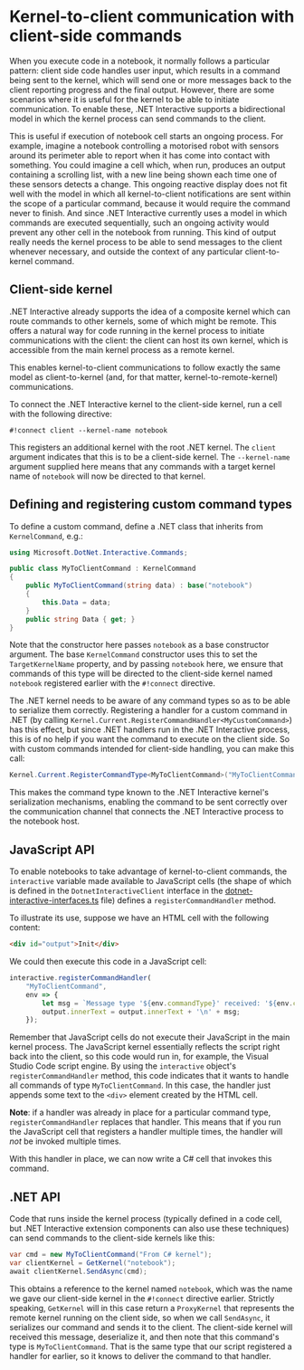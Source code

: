 # Kernel-to-client communication with client-side commands

When you execute code in a notebook, it normally follows a particular pattern: client side code handles user input, which results in a command being sent to the kernel, which will send one or more messages back to the client reporting progress and the final output. However, there are some scenarios where it is useful for the kernel to be able to initiate communication. To enable these, .NET Interactive supports a bidirectional model in which the kernel process can send commands to the client.

This is useful if execution of notebook cell starts an ongoing process. For example, imagine a notebook controlling a motorised robot with sensors around its perimeter able to report when it has come into contact with something. You could imagine a cell which, when run, produces an output containing a scrolling list, with a new line being shown each time one of these sensors detects a change. This ongoing reactive display does not fit well with the model in which all kernel-to-client notifications are sent within the scope of a particular command, because it would require the command never to finish. And since .NET Interactive currently uses a model in which commands are executed sequentially, such an ongoing activity would prevent any other cell in the notebook from running. This kind of output really needs the kernel process to be able to send messages to the client whenever necessary, and outside the context of any particular client-to-kernel command.

## Client-side kernel

.NET Interactive already supports the idea of a composite kernel which can route commands to other kernels, some of which might be remote. This offers a natural way for code running in the kernel process to initiate communications with the client: the client can host its own kernel, which is accessible from the main kernel process as a remote kernel.

This enables kernel-to-client communications to follow exactly the same model as client-to-kernel (and, for that matter, kernel-to-remote-kernel) communications.

To connect the .NET Interactive kernel to the client-side kernel, run a cell with the following directive:

```
#!connect client --kernel-name notebook
```

This registers an additional kernel with the root .NET kernel. The `client` argument indicates that this is to be a client-side kernel. The `--kernel-name` argument supplied here means that any commands with a target kernel name of `notebook` will now be directed to that kernel.

## Defining and registering custom command types

To define a custom command, define a .NET class that inherits from `KernelCommand`, e.g.:

```cs
using Microsoft.DotNet.Interactive.Commands;

public class MyToClientCommand : KernelCommand
{
    public MyToClientCommand(string data) : base("notebook")
    {
        this.Data = data;
    }
    public string Data { get; }
}
```

Note that the constructor here passes `notebook` as a base constructor argument. The base `KernelCommand` constructor uses this to set the `TargetKernelName` property, and by passing `notebook` here, we ensure that commands of this type will be directed to the client-side kernel named `notebook` registered earlier with the `#!connect` directive.

The .NET kernel needs to be aware of any command types so as to be able to serialize them correctly. Registering a handler for a custom command in .NET (by calling `Kernel.Current.RegisterCommandHandler<MyCustomCommand>`) has this effect, but since .NET handlers run in the .NET Interactive process, this is of no help if you want the command to execute on the client side. So with custom commands intended for client-side handling, you can make this call:

```cs
Kernel.Current.RegisterCommandType<MyToClientCommand>("MyToClientCommand");
```

This makes the command type known to the .NET Interactive kernel's serialization mechanisms, enabling the command to be sent correctly over the communication channel that connects the .NET Interactive process to the notebook host.


## JavaScript API

To enable notebooks to take advantage of kernel-to-client commands, the `interactive` variable made available to JavaScript cells (the shape of which is defined in the `DotnetInteractiveClient` interface in the [dotnet-interactive-interfaces.ts](../src/Microsoft.DotNet.Interactive.Js/src/dotnet-interactive/dotnet-interactive-interfaces.ts) file) defines a `registerCommandHandler` method.

To illustrate its use, suppose we have an HTML cell with the following content:

```html
<div id="output">Init</div>
```

We could then execute this code in a JavaScript cell:

```js
interactive.registerCommandHandler(
    "MyToClientCommand",
    env => {
        let msg = `Message type '${env.commandType}' received: '${env.command.data}'`;
        output.innerText = output.innerText + '\n' + msg;
    });
```

Remember that JavaScript cells do not execute their JavaScript in the main kernel process. The JavaScript kernel essentially reflects the script right back into the client, so this code would run in, for example, the Visual Studio Code script engine. By using the `interactive` object's `registerCommandHandler` method, this code indicates that it wants to handle all commands of type `MyToClientCommand`. In this case, the handler just appends some text to the `<div>` element created by the HTML cell.

**Note**: if a handler was already in place for a particular command type, `registerCommandHandler` replaces that handler. This means that if you run the JavaScript cell that registers a handler multiple times, the handler will _not_ be invoked multiple times.

With this handler in place, we can now write a C# cell that invokes this command.

## .NET API

Code that runs inside the kernel process (typically defined in a code cell, but .NET Interactive extension components can also use these techniques) can send commands to the client-side kernels like this:

```cs
var cmd = new MyToClientCommand("From C# kernel");
var clientKernel = GetKernel("notebook");
await clientKernel.SendAsync(cmd);
```

This obtains a reference to the kernel named `notebook`, which was the name we gave our client-side kernel in the `#!connect` directive earlier. Strictly speaking, `GetKernel` will in this case return a `ProxyKernel` that represents the remote kernel running on the client side, so when we call `SendAsync`, it serializes our command and sends it to the client. The client-side kernel will received this message, deserialize it, and then note that this command's type is `MyToClientCommand`. That is the same type that our script registered a handler for earlier, so it knows to deliver the command to that handler.